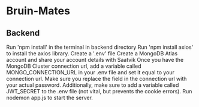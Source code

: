 # Bruin-Mates

## Backend
Run 'npm install' in the terminal in backend directory
Run 'npm install axios' to install the axios library.
Create a '.env' file
Create a MongoDB Atlas account and share your account details with Saatvik
Once you have the MongoDB Cluster connection url, add a variable called MONGO_CONNECTION_URL in your .env file and set it equal to your connection url. Make sure you replace the <db-password> field in the connection url with your actual password. Additionally, make sure to add a variable called JWT_SECRET to the .env file (not vital, but prevents the cookie errors).
Run nodemon app.js to start the server.
